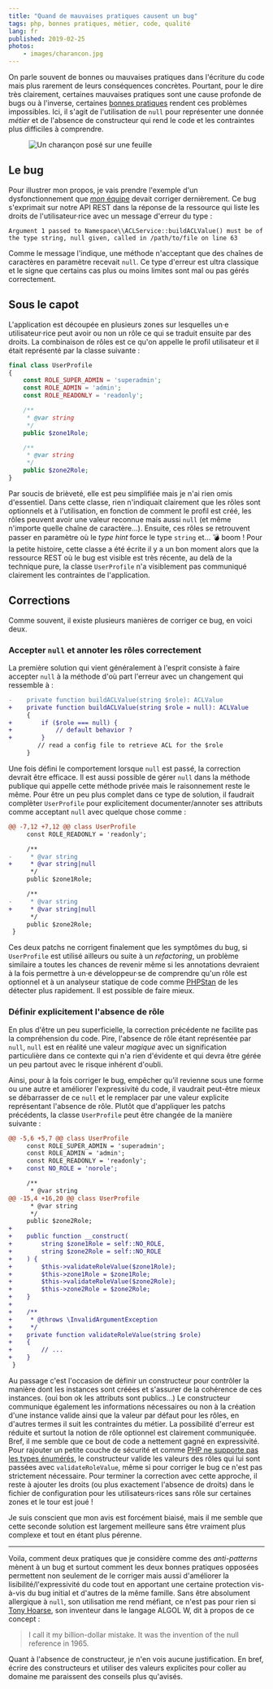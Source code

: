 ```yaml
---
title: "Quand de mauvaises pratiques causent un bug"
tags: php, bonnes pratiques, métier, code, qualité
lang: fr
published: 2019-02-25
photos:
    - images/charancon.jpg
---
```


On parle souvent de bonnes ou mauvaises pratiques dans l'écriture du code mais
plus rarement de leurs conséquences concrètes. Pourtant, pour le dire très
clairement, certaines mauvaises pratiques sont une cause profonde de bugs ou à
l'inverse, certaines [bonnes pratiques](https://damien.pobel.fr/tag/bonnes-pratiques/) rendent ces problèmes impossibles. Ici, il
s'agit de l'utilisation de `null` pour représenter une donnée *métier* et de
l'absence de constructeur qui rend le code et les contraintes plus difficiles à
comprendre.

<figure class="object-center bordered">
    <img src="/images/660x/charancon.jpg" alt="Un charançon posé sur une feuille">
</figure>

## Le bug

Pour illustrer mon propos, je vais prendre l'exemple d'un dysfonctionnement que
[_mon_ équipe](/post/travail-d-equipe/) devait corriger dernièrement. Ce bug
s'exprimait sur notre API REST dans la réponse de la ressource qui liste les
droits de l'utilisateur·rice avec un message d'erreur du type&nbsp;:

```
Argument 1 passed to Namespace\\ACLService::buildACLValue() must be of the type string, null given, called in /path/to/file on line 63
```

Comme le message l'indique, une méthode n'acceptant que des chaînes de
caractères en paramètre recevait `null`. Ce type d'erreur est ultra classique et
le signe que certains cas plus ou moins limites sont mal ou pas gérés
correctement.

## Sous le capot

L'application est découpée en plusieurs zones sur lesquelles un·e
utilisateur·rice peut avoir ou non un rôle ce qui se traduit ensuite par des
droits. La combinaison de rôles est ce qu'on appelle le profil utilisateur et il
était représenté par la classe suivante&nbsp;:

```php
final class UserProfile
{
    const ROLE_SUPER_ADMIN = 'superadmin';
    const ROLE_ADMIN = 'admin';
    const ROLE_READONLY = 'readonly';

    /**
     * @var string
     */
    public $zone1Role;

    /**
     * @var string
     */
    public $zone2Role;
}
```

Par soucis de brièveté, elle est peu simplifiée mais je n'ai rien omis
d'essentiel. Dans cette classe, rien n'indiquait clairement que les rôles sont
optionnels et à l'utilisation, en fonction de comment le profil est créé, les
rôles peuvent avoir une valeur reconnue mais aussi `null` (et même n'importe
quelle chaîne de caractère…). Ensuite, ces rôles se retrouvent passer en
paramètre où le *type hint* force le type `string` et… 💣 boom&nbsp;! Pour la
petite histoire, cette classe a été écrite il y a un bon moment alors que la
ressource REST où le bug est visible est très récente, au delà de la technique
pure, la classe `UserProfile` n'a visiblement pas communiqué clairement les
contraintes de l'application.

## Corrections

Comme souvent, il existe plusieurs manières de corriger ce bug, en voici deux.

### Accepter `null` et annoter les rôles correctement

La première solution qui vient généralement à l'esprit consiste à faire accepter
`null` à la méthode d'où part l'erreur avec un changement qui ressemble à&nbsp;:

```diff
-    private function buildACLValue(string $role): ACLValue
+    private function buildACLValue(string $role = null): ACLValue
     {
+        if ($role === null) {
+            // default behavior ?
+        }
        // read a config file to retrieve ACL for the $role
     }
```

Une fois défini le comportement lorsque `null` est passé, la correction devrait
être efficace. Il est aussi possible de gérer `null` dans la méthode publique
qui appelle cette méthode privée mais le raisonnement reste le même. Pour être
un peu plus complet dans ce type de solution, il faudrait complèter
`UserProfile` pour explicitement documenter/annoter ses attributs comme acceptant
`null` avec quelque chose comme&nbsp;:

```diff
@@ -7,12 +7,12 @@ class UserProfile
     const ROLE_READONLY = 'readonly';

     /**
-     * @var string
+     * @var string|null
      */
     public $zone1Role;

     /**
-     * @var string
+     * @var string|null
      */
     public $zone2Role;
 }
```

Ces deux patchs ne corrigent finalement que les symptômes du bug, si
`UserProfile` est utilisé ailleurs ou suite à un *refactoring*, un problème
similaire a toutes les chances de revenir même si les annotations devraient à la
fois permettre à un·e développeur·se de comprendre qu'un rôle est optionnel et
à un analyseur statique de code comme
[PHPStan](https://github.com/phpstan/phpstan) de les détecter plus rapidement.
Il est possible de faire mieux.

### Définir explicitement l'absence de rôle

En plus d'être un peu superficielle, la correction précédente ne facilite pas la
compréhension du code. Pire, l'absence de rôle étant représentée par `null`,
`null` est en réalité une valeur *magique* avec un signification particulière
dans ce contexte qui n'a rien d'évidente et qui devra être gérée un peu partout
avec le risque inhérent d'oubli.

Ainsi, pour à la fois corriger le bug, empêcher qu'il revienne sous une forme ou
une autre et améliorer l'expressivité du code, il vaudrait peut-être mieux se
débarrasser de ce `null` et le remplacer par une valeur explicite représentant
l'absence de rôle. Plutôt que d'appliquer les patchs précédents, la classe
`UserProfile` peut être changée de la manière suivante&nbsp;:

```diff
@@ -5,6 +5,7 @@ class UserProfile
     const ROLE_SUPER_ADMIN = 'superadmin';
     const ROLE_ADMIN = 'admin';
     const ROLE_READONLY = 'readonly';
+    const NO_ROLE = 'norole';

     /**
      * @var string
@@ -15,4 +16,20 @@ class UserProfile
      * @var string
      */
     public $zone2Role;
+
+    public function __construct(
+        string $zone1Role = self::NO_ROLE,
+        string $zone2Role = self::NO_ROLE
+    ) {
+        $this->validateRoleValue($zone1Role);
+        $this->zone1Role = $zone1Role;
+        $this->validateRoleValue($zone2Role);
+        $this->zone2Role = $zone2Role;
+    }
+
+    /**
+     * @throws \InvalidArgumentException
+     */
+    private function validateRoleValue(string $role)
+    {
+        // ...
+    }
 }
```

Au passage c'est l'occasion de définir un constructeur pour contrôler la manière
dont les instances sont créées et s'assurer de la cohérence de ces instances.
(oui bon ok les attributs sont publics…) Le constructeur communique également
les informations nécessaires ou non à la création d'une instance valide ainsi
que la valeur par défaut pour les rôles, en d'autres termes il suit les
contraintes du métier. La possibilité d'erreur est réduite et surtout la notion
de rôle optionnel est clairement communiquée. Bref, il me semble que ce bout de
code a nettement gagné en expressivité. Pour rajouter un petite couche de
sécurité et comme [PHP ne supporte pas les types
énumérés](https://wiki.php.net/rfc/enum), le constructeur valide les valeurs des
rôles qui lui sont passées avec `validateRoleValue`, même si pour corriger le
bug ce n'est pas strictement nécessaire. Pour terminer la correction avec cette
approche, il reste à ajouter les droits (ou plus exactement l'absence de droits)
dans le fichier de configuration pour les utilisateurs·rices sans rôle sur
certaines zones et le tour est joué&nbsp;!

Je suis conscient que mon avis est forcément biaisé, mais il me semble que cette
seconde solution est largement meilleure sans être vraiment plus complexe et
tout en étant plus pérenne.

---

Voila, comment deux pratiques que je considère comme des *anti-patterns* mènent
à un bug et surtout comment les deux bonnes pratiques opposées permettent non
seulement de le corriger mais aussi d'améliorer la lisibilité/l'expressivité du
code tout en apportant une certaine protection vis-à-vis du bug initial et
d'autres de la même famille. Sans être absolument allergique à `null`, son
utilisation me rend méfiant, ce n'est pas pour rien si [Tony
Hoarse](https://en.wikipedia.org/wiki/Tony_Hoare), son inventeur dans le langage
ALGOL W, dit à propos de ce concept&nbsp;:

> I call it my billion-dollar mistake. It was the invention of the null
> reference in 1965.

Quant à l'absence de constructeur, je n'en vois aucune justification. En bref,
écrire des constructeurs et utiliser des valeurs explicites pour coller au
domaine me paraissent des conseils plus qu'avisés.
